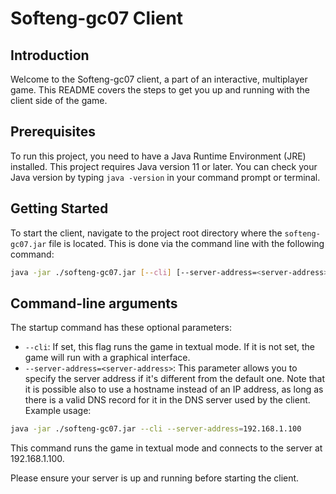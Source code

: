 # Softeng-gc07 Client

## Introduction

Welcome to the Softeng-gc07 client, a part of an interactive, multiplayer game. This README covers the steps to get you up and running with the client side of the game.

## Prerequisites

To run this project, you need to have a Java Runtime Environment (JRE) installed. This project requires Java version 11 or later. You can check your Java version by typing `java -version` in your command prompt or terminal.

## Getting Started

To start the client, navigate to the project root directory where the `softeng-gc07.jar` file is located. This is done via the command line with the following command:

```sh
java -jar ./softeng-gc07.jar [--cli] [--server-address=<server-address>]
```

## Command-line arguments

The startup command has these optional parameters:

- `--cli`: If set, this flag runs the game in textual mode. If it is not set, the game will run with a graphical interface.
- `--server-address=<server-address>`: This parameter allows you to specify the server address if it's different from the default one.
Note that it is possible also to use a hostname instead of an IP address, as long as there is a valid DNS record for it
in the DNS server used by the client.
Example usage:

```sh
java -jar ./softeng-gc07.jar --cli --server-address=192.168.1.100
```
This command runs the game in textual mode and connects to the server at 192.168.1.100.

Please ensure your server is up and running before starting the client.